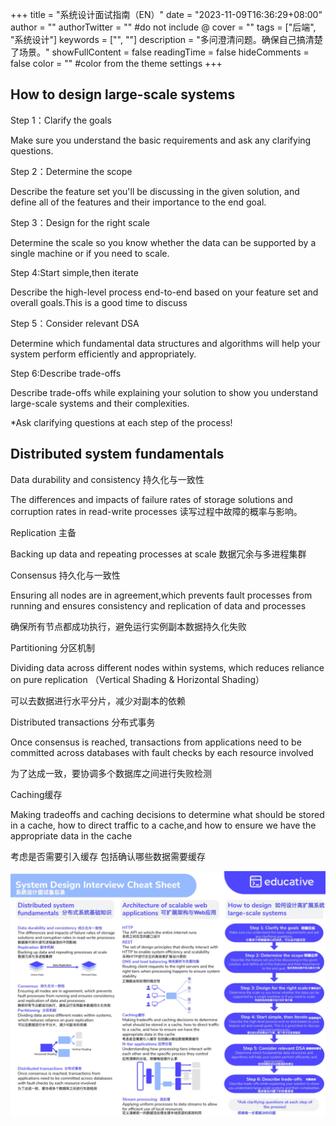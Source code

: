+++
title = "系统设计面试指南（EN）"
date = "2023-11-09T16:36:29+08:00"
author = ""
authorTwitter = "" #do not include @
cover = ""
tags = ["后端", "系统设计"]
keywords = ["", ""]
description = "多问澄清问题。确保自己搞清楚了场景。"
showFullContent = false
readingTime = false
hideComments = false
color = "" #color from the theme settings
+++


## How to design large-scale systems

Step 1：Clarify the goals

Make sure you understand the basic requirements and ask any clarifying questions.

Step 2：Determine the scope

Describe the feature set you'll be discussing in the given solution, and define all of the features and their importance to the end goal.

Step 3：Design for the right scale

Determine the scale so you know whether the data can be supported by a single machine or if you need to scale.

Step 4:Start simple,then iterate

Describe the high-level process end-to-end based on your feature set and overall goals.This is a good time to discuss

Step 5：Consider relevant DSA

Determine which fundamental data structures and algorithms will help your system perform efficiently and appropriately.

Step 6:Describe trade-offs

Describe trade-offs while explaining your solution to show you understand large-scale systems and their complexities.

*Ask clarifying questions at each step of the process!

## Distributed system fundamentals

Data durability and consistency 持久化与一致性

The differences and impacts of failure rates of storage solutions and corruption rates in read-write processes 读写过程中故障的概率与影响。

Replication 主备

Backing up data and repeating processes at scale 数据冗余与多进程集群

Consensus 持久化与一致性

Ensuring all nodes are in agreement,which prevents fault processes from running and ensures consistency and replication of data and processes

确保所有节点都成功执行，避免运行实例副本数据持久化失败

Partitioning 分区机制

Dividing data across different nodes within systems, which reduces reliance on pure replication （Vertical Shading & Horizontal Shading）

可以去数据进行水平分片，减少对副本的依赖

Distributed transactions 分布式事务

Once consensus is reached, transactions from applications need to be committed across databases with fault checks by each resource involved

为了达成一致，要协调多个数据库之间进行失败检测

Caching缓存

Making tradeoffs and caching decisions to determine what should be stored in a cache, how to direct traffic to a cache,and how to ensure we have the appropriate data in the cache

考虑是否需要引入缓存 包括确认哪些数据需要缓存

![](.media/system-design-cheat-sheet.png)